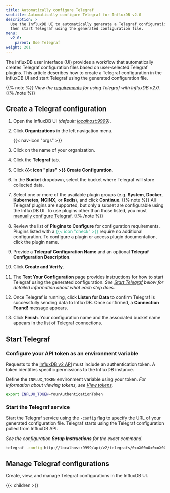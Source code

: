 ```yaml
---
title: Automatically configure Telegraf
seotitle: Automatically configure Telegraf for InfluxDB v2.0
description: >
  Use the InfluxDB UI to automatically generate a Telegraf configuration,
  then start Telegraf using the generated configuration file.
menu:
  v2_0:
    parent: Use Telegraf
weight: 201
---
```


The InfluxDB user interface (UI) provides a workflow that automatically creates
Telegraf configuration files based on user-selected Telegraf plugins.
This article describes how to create a Telegraf configuration in the InfluxDB UI and
start Telegraf using the generated configuration file.

{{% note %}}
_View the [requirements](/v2.0/collect-data/use-telegraf#requirements)
for using Telegraf with InfluxDB v2.0._
{{% /note %}}

## Create a Telegraf configuration

1. Open the InfluxDB UI _(default: [localhost:9999](http://localhost:9999))_.
2. Click **Organizations** in the left navigation menu.

    {{< nav-icon "orgs" >}}

3. Click on the name of your organization.
4. Click the **Telegraf** tab.
5. Click **{{< icon "plus" >}} Create Configuration**.
6. In the **Bucket** dropdown, select the bucket where Telegraf will store collected data.
7. Select one or more of the available plugin groups
   (e.g. **System**, **Docker**, **Kubernetes**, **NGINX**, or **Redis**), and click **Continue**.
   {{% note %}}
   All Telegraf plugins are supported, but only a subset are configurable using the InfluxDB UI.
   To use plugins other than those listed, you must [manually configure Telegraf](/v2.0/collect-data/use-telegraf/manual-config).
   {{% /note %}}
8. Review the list of **Plugins to Configure** for configuration requirements.
   Plugins listed with a <span style="color:#32B08C">{{< icon "check" >}}</span>
   require no additional configuration.
   To configure a plugin or access plugin documentation, click the plugin name.
9. Provide a **Telegraf Configuration Name** and an optional **Telegraf Configuration Description**.
10. Click **Create and Verify**.
11. The **Test Your Configuration** page provides instructions for how to start
   Telegraf using the generated configuration.
   _See [Start Telegraf](#start-telegraf) below for detailed information about what each step does._
12. Once Telegraf is running, click **Listen for Data** to confirm Telegraf is successfully
   sending data to InfluxDB.
   Once confirmed, a **Connection Found!** message appears.
13. Click **Finish**. Your configuration name and the associated bucket name appears
   in the list of Telegraf connections.

## Start Telegraf

### Configure your API token as an environment variable
Requests to the [InfluxDB v2 API](/v2.0/reference/api/) must include an authentication token.
A token identifies specific permissions to the InfluxDB instance.

Define the `INFLUX_TOKEN` environment variable using your token.
_For information about viewing tokens, see [View tokens](/v2.0/users/tokens/view-tokens/)._

```sh
export INFLUX_TOKEN=YourAuthenticationToken
```

### Start the Telegraf service
Start the Telegraf service using the `-config` flag to specify the URL of your generated configuration file.
Telegraf starts using the Telegraf configuration pulled from InfluxDB API.

_See the configuration **Setup Instructions** for the exact command._

```sh
telegraf -config http://localhost:9999/api/v2/telegrafs/0xoX00oOx0xoX00o
```

## Manage Telegraf configurations
Create, view, and manage Telegraf configurations in the InfluxDB UI.

{{< children >}}
